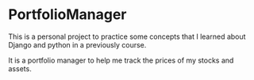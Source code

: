 # PortfolioManager

This is a personal project to practice some concepts that I learned about Django and python in a previously course.

It is a portfolio manager to help me track the prices of my stocks and assets.